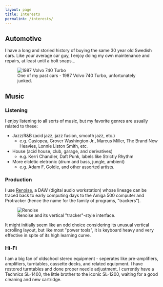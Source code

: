 ```yaml
---
layout: page
title: Interests
permalink: /interests/
---
```


## Automotive

I have a long and storied history of buying the same 30 year old Swedish cars. Like your average car guy, I enjoy doing my own maintenance and repairs, at least until a bolt snaps...

<figure>
  <img src="{{site.url}}{{site.baseurl}}/static/images/volvo740turbo.jpg" alt="1987 Volvo 740 Turbo"/>
  <figcaption>
    One of my past cars - 1987 Volvo 740 Turbo, unfortunately junked.
  </figcaption>
</figure>

## Music
### Listening
I enjoy listening to all sorts of music, but my favorite genres are usually related to these:

* Jazz/R&B (acid jazz, jazz fusion, smooth jazz, etc.)
  - e.g. Casiopea, Grover Washington Jr., Marcus Miller, The Brand New Heavies, Lonnie Liston Smith, etc.
* House (acid house, club, garage, and derivatives)
  - e.g. Kerri Chandler, Daft Punk, labels like Strictly Rhythm
* More elcletic eletronic (drum and bass, jungle, ambient)
  - e.g. Adam F, Goldie, and other assorted artists.
  
### Production
I use [Renoise](https://www.renoise.com/), a DAW (digital audio workstation) whose lineage can be traced back to early computing days to the Amiga 500 computer and Protracker (hence the name for the family of programs, "trackers").

<figure>
  <img src="{{site.url}}{{site.baseurl}}/static/images/renoise.png" alt="Renoise"/>
  <figcaption>
    Renoise and its vertical "tracker"-style interface.
  </figcaption>
</figure>


It might initially seem like an odd choice considering its unusual vertical scrolling layout, but like most "power tools", it is keyboard heavy and very effective in spite of its high learning curve.
 
### Hi-Fi
I am a big fan of oldschool stereo equipment - seperates like pre-amplifiers, amplifiers, turntables, cassette decks, and related equipment. I have restored turntables and done proper needle adjustment. I currently have a Technics SL-1400, the little brother to the iconic SL-1200, waiting for a good cleaning and new cartridge.